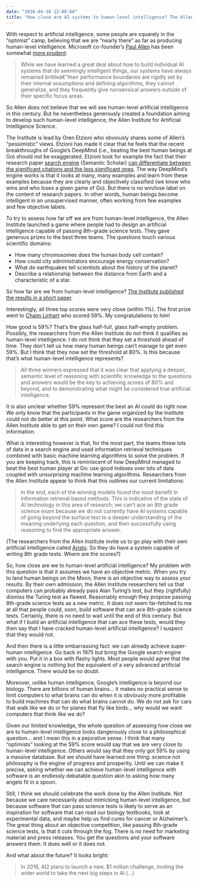 ```yaml
---
date: "2016-04-18 12:00:00"
title: "How close are AI systems to human-level intelligence? The Allen AI challenge."
---
```




With respect to artificial intelligence, some people are squarely in the &ldquo;optimist&rdquo; camp, believing that we are &ldquo;nearly there&rdquo; as far as producing human-level intelligence. Microsoft co-founder&rsquo;s [Paul Allen](https://en.wikipedia.org/wiki/Paul_Allen) has been somewhat [more prudent](https://www.technologyreview.com/s/425733/paul-allen-the-singularity-isnt-near/):

> While we have learned a great deal about how to build individual AI systems that do seemingly intelligent things, our systems have always remained brittleâ€”their performance boundaries are rigidly set by their internal assumptions and defining algorithms, they cannot generalize, and they frequently give nonsensical answers outside of their specific focus areas.


So Allen does not believe that we will see human-level artificial intelligence in this century. But he nevertheless generously created a foundation aiming to develop such human-level intelligence, the Allen Institute for Artificial Intelligence Science. 

The Institute is lead by Oren Etzioni who obviously shares some of Allen&rsquo;s &ldquo;pessimistic&rdquo; views. Etzioni has made it clear that he feels that the recent breakthroughs of Google&rsquo;s DeepMind (i.e., beating the best human beings at Go) should not be exaggerated. Etzioni took for example the fact that their research paper [search engine](https://www.semanticscholar.org/) (Semantic Scholar) [can differentiate between the significant citations and the less significant ones](/lemire/blog/2015/11/05/identifying-influential-citations-it-works-live-today/). The way DeepMind&rsquo;s engine works is that it looks at many, many examples and learn from these examples because they are clearly and objectively classified (we know who wins and who loses a given game of Go). But there is no win/lose label on the content of research papers. In other words, human beings become intelligent in an unsupervised manner, often working from few examples and few objective labels.

To try to assess how far off we are from human-level intelligence, the Allen Institute launched a game where people had to design an artificial intelligence capable of passing 8th-grade science tests. They gave generous prizes to the best three teams. The questions touch various scientific domains:

- How many chromosomes does the human body cell contain? 
- How could city administrators encourage energy conservation? 
- What do earthquakes tell scientists about the history of the planet? 
- Describe a relationship between the distance from Earth and a characteristic of a star. 


So how far are we from human-level intelligence? [The Institute published the results in a short paper](http://arxiv.org/pdf/1604.04315v1.pdf).

Interestingly, all three top scores were very close (within 1%). The first prize went to [Chaim Linhart](http://www.cs.tau.ac.il/research/chaim.linhart/) who scored 59%. My congratulations to him!

How good is 59%? That&rsquo;s the glass half-full, glass half-empty problem. Possibly, the researchers from the Allen Institute do not think it qualifies as human-level intelligence. I do not think that they set a threshold ahead of time. They don&rsquo;t tell us how many human beings can&rsquo;t manage to get even 59%. But I think that they now set the threshold at 80%. Is this because that&rsquo;s what human-level intelligence represents?

> All three winners expressed that it was clear that applying a deeper, semantic level of reasoning with scientific knowledge to the questions and answers would be the key to achieving scores of 80% and beyond, and to demonstrating what might be considered true artificial intelligence.



It is also unclear whether 59% represent the best an AI could do right now. We only know that the participants in the game organized by the Institute could not do better at this point. What score are the researchers from the Allen Institute able to get on their own game? I could not find this information.

What is interesting however is that, for the most part, the teams threw lots of data in a search engine and used information retrieval techniques combined with basic machine learning algorithms to solve the problem. If you are keeping track, this is reminiscent of how DeepMind managed to beat the best human player at Go: use good indexes over lots of data coupled with unsurprising machine learning algorithms. Researchers from the Allen Institute appear to think that this outlines our current limitations:

> In the end, each of the winning models found the most benefit in information retrieval based methods. This is indicative of the state of AI technology in this area of research; we can&rsquo;t ace an 8th grade science exam because we do not currently have AI systems capable of going beyond the surface text to a deeper understanding of the meaning underlying each question, and then successfully using reasoning to find the appropriate answer. 


(The researchers from the Allen Institute invite us to go play with their own artificial intelligence called [Aristo](http://aristo-demo.allenai.org/). So they do have a system capable of writing 8th grade tests. Where are the scores?)

So, how close are we to human-level artificial intelligence? My problem with this question is that it assumes we have an objective metric. When you try to land human beings on the Moon, there is an objective way to assess your results. By their own admission, the Allen Institute researchers tell us that computers can probably already pass Alan Turing&rsquo;s test, but they (rightfully) dismiss the Turing test as flawed. Reasonably enough they propose passing 8th-grade science tests as a new metric. It does not seem far-fetched to me at all that people could, soon, build software that can ace 8th-grade science tests. Certainly, there is no need to wait until the end of this century. But what if I build an artificial intelligence that can ace these tests, would they then say that I have cracked human-level artificial intelligence? I suspect that they would not.

And then there is a little embarrassing fact: we can already achieve super-human intelligence. Go back in 1975 but bring the Google search engine with you. Put it in a box with flashy lights. Most people would agree that the search engine is nothing but the equivalent of a very advanced artificial intelligence. There would be no doubt.

Moreover, unlike human intelligence, Google&rsquo;s intelligence is beyond our biology. There are billions of human brains&hellip; it makes no practical sense to limit computers to what brains can do when it is obviously more profitable to build machines that can do what brains cannot do. We do not ask for cars that walk like we do or for planes that fly like birds&hellip; why would we want computers that think like we do?

Given our limited knowledge, the whole question of assessing how close we are to human-level intelligence looks dangerously close to a philosophical question&hellip; and I mean this in a pejorative sense. I think that many &ldquo;optimists&rdquo; looking at the 59% score would say that we are very close to human-level intelligence. Others would say that they only got 59% by using a massive database. But we should have learned one thing: science not philosophy is the engine of progress and prosperity. Until we can make it precise, asking whether we can achieve human-level intelligence with software is an endlessly debatable question akin to asking how many angels fit in a spoon.

Still, I think we should celebrate the work done by the Allen Institute. Not because we care necessarily about mimicking human-level intelligence, but because software that can pass science tests is likely to serve as an inspiration for software that can read our biology textbooks, look at experimental data, and maybe help us find cures for cancer or Alzheimer&rsquo;s. The great thing about an objective competition, like passing 8th-grade science tests, is that it cuts through the fog. There is no need for marketing material and press releases. You get the questions and your software answers them. It does well or it does not.

And what about the future? It looks bright:

> In 2016, AI2 plans to launch a new, $1 million challenge, inviting the wider world to take the next big steps in AI (&hellip;)


